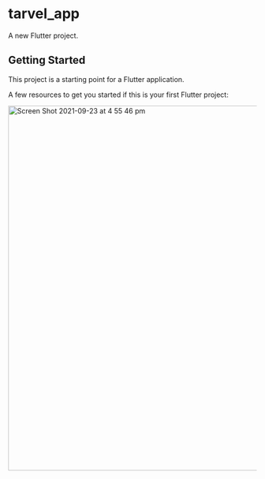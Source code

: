 # tarvel_app

A new Flutter project.

## Getting Started

This project is a starting point for a Flutter application.

A few resources to get you started if this is your first Flutter project:

<img width="741" alt="Screen Shot 2021-09-23 at 4 55 46 pm" src="https://user-images.githubusercontent.com/85221055/134541902-bdf57bc5-40cb-43b8-9e2f-8560a51cc651.png">
